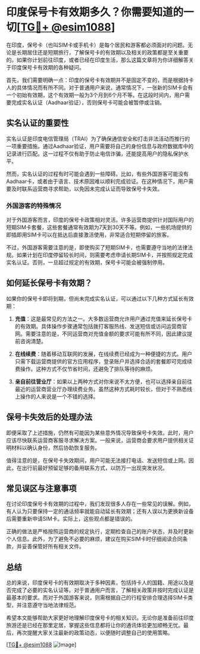 # 印度保号卡有效期多久？你需要知道的一切[[TG💪+ @esim1088](https://t.me/s/esim1088)]

在印度，保号卡（也叫SIM卡或手机卡）是每个居民和游客都必须面对的问题。无论是长期居住还是短期旅行，了解保号卡的有效期以及相关的政策都是至关重要的。如果你计划前往印度，或者已经在印度生活，那么这篇文章将为你详细解答关于印度保号卡有效期的各种疑问。

首先，我们需要明确一点：印度的保号卡有效期并不是固定不变的，而是根据持卡人的具体情况而有所不同。对于普通用户来说，通常情况下，一张新的SIM卡会有一个初始有效期，这个有效期一般为3个月到6个月不等。在这段时间内，用户需要完成实名认证（Aadhaar验证），否则保号卡可能会被暂停或注销。

## 实名认证的重要性

实名认证是印度电信管理局（TRAI）为了确保通信安全和打击非法活动而推行的一项重要措施。通过Aadhaar验证，用户需要将自己的身份信息与政府数据库中的记录进行匹配。这一过程不仅有助于防止电信诈骗，还能提高用户的隐私保护水平。

然而，实名认证的过程有时可能会遇到一些障碍。比如，有些外国游客可能没有Aadhaar卡，或者由于语言、技术原因难以顺利完成验证。在这种情况下，用户需要及时联系运营商寻求帮助，以免因未完成认证而导致保号卡失效。

### 外国游客的特殊情况

对于外国游客而言，印度的保号卡政策相对灵活。许多运营商提供针对国际用户的短期SIM卡套餐，这些套餐通常有效期为7天到30天不等。例如，一些机场提供的即插即用SIM卡可以在抵达后直接激活使用，非常适合短期停留的旅客。

不过，外国游客需要注意的是，即使购买了短期SIM卡，也需要遵守当地的法律法规。如果计划在印度停留较长时间，则需要考虑申请长期SIM卡，并按照规定完成实名认证。否则，一旦超过规定的有效期，保号卡可能会被强制停用。

## 如何延长保号卡有效期？

如果你的保号卡即将到期，但尚未完成实名认证，可以通过以下几种方式延长有效期：

1. **充值**：这是最常见的方法之一。大多数运营商允许用户通过充值来延长保号卡的有效期。具体操作步骤通常包括拨打客服热线、发送短信或访问运营商官网。需要注意的是，不同运营商对充值金额的要求可能有所不同，因此建议提前咨询清楚。

2. **在线续费**：随着移动互联网的发展，在线续费已经成为一种便捷的方式。用户只需下载运营商提供的官方应用程序，登录账户并选择合适的套餐即可完成续费操作。这种方式不仅节省时间，还避免了排队等待的麻烦。

3. **亲自前往营业厅**：如果以上两种方式对你来说不太方便，也可以选择亲自前往最近的运营商营业厅办理续费业务。虽然这种方式耗时较长，但对于不熟悉线上操作的人来说是一个不错的选择。

## 保号卡失效后的处理办法

即便采取了上述措施，仍然有可能因为某些意外情况导致保号卡失效。此时，用户应该尽快联系运营商客服寻求解决方案。一般来说，运营商会要求用户提供相关证明材料以确认身份，然后协助恢复服务。

值得注意的是，在保号卡失效期间，用户可能无法接打电话、发送短信或上网。因此，在出行前最好预留足够的备用联系方式，以防万一出现突发状况。

## 常见误区与注意事项

在讨论印度保号卡有效期的过程中，我们发现很多人存在一些常见的误解。例如，有人认为只要保持一定的通话频率就能自动延长有效期；还有人误以为更换新设备后需要重新申请SIM卡。实际上，这些观点都是错误的。

正确的做法是严格按照运营商的规定执行，定期检查自己的账户状态，并及时更新个人信息。此外，为了避免不必要的麻烦，建议在购买SIM卡时仔细阅读合同条款，并妥善保管好所有相关文件。

## 总结

总的来说，印度保号卡的有效期取决于多种因素，包括持卡人的国籍、用途以及是否完成了必要的实名认证等。对于普通用户而言，了解相关政策并按时完成认证是最基本的要求。而对于外国游客来说，则需根据自己的行程安排合理选择SIM卡类型，并注意遵守当地法律规范。

希望本文能够帮助大家更好地理解印度保号卡的相关知识。无论你是准备前往印度旅游还是已经在那里定居，掌握这些信息都将让你的通讯体验更加顺畅无忧。最后，再次提醒大家关注最新的政策动态，以便随时调整自己的使用策略。

[[TG💪+ @esim1088](https://t.me/s/esim1088) ![Image](https://i.postimg.cc/4NQfJmqS/Snipaste-2025-05-13-00-14-12.png)]
